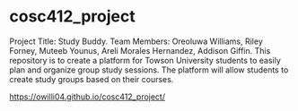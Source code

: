 # cosc412_project
Project Title: Study Buddy.
Team Members: Oreoluwa Williams, Riley Forney, Muteeb Younus, Areli Morales Hernandez, Addison Giffin.
This repository is to create a platform for Towson University students to easily plan and organize group study sessions. The platform will allow students to create study groups based on their courses. 


https://owilli04.github.io/cosc412_project/
